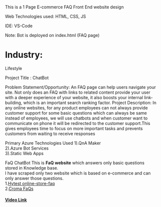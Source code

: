 This is a 1 Page E-commerce FAQ Front End website design

Web Technologies used: HTML, CSS, JS

IDE: VS-Code

Note: Bot is deployed on index.html (FAQ page)

# Industry:
Lifestyle

Project Title : 
ChatBot

Problem Statement/Opportunity:
 An FAQ page can help users navigate your site. Not only does an FAQ with links to related content provide your user with a deeper experience of your website, it also boosts your internal link-building, which is an important search ranking factor.
Project Description: 
In any online websites, for any product employees can not always provide customer support for some basic questions which can always be same instead of employees, we will use chatbots and when customer want to communicate on phone it will be redirected to the customer support.This gives employees time to focus on more important tasks and prevents customers from waiting to receive responses

Primary Azure Technologies Used 
1).QnA Maker</br>
2).Azure Bot Services</br>
3).Static Web Apps</br>

FaQ ChatBot
This is <b>FaQ website</b> which answers only basic questions stored in Knowledge base.</br>
I have scraped only two website which is based on e-commerce and can only answer those questions.</br>
1.<a href="https://hytest.fi/information/online-store-faq">Hytest online-store-faq</a></br>
2.<a href="https://www.croma.com/faq">Croma FaQs</a>
<h4><a href="https://www.awesomescreenshot.com/video/10244688?key=7366b6e4509c2fdfb04fe621f18fd754">Video Link </a></h4>





